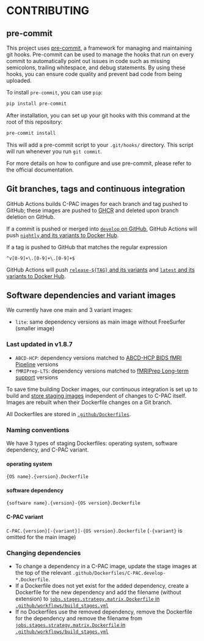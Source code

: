 <!-- Copyright (C) 2022-2024  C-PAC Developers

This file is part of C-PAC.

C-PAC is free software: you can redistribute it and/or modify it under the terms of the GNU Lesser General Public License as published by the Free Software Foundation, either version 3 of the License, or (at your option) any later version.

C-PAC is distributed in the hope that it will be useful, but WITHOUT ANY WARRANTY; without even the implied warranty of MERCHANTABILITY or FITNESS FOR A PARTICULAR PURPOSE. See the GNU Lesser General Public License for more details.

You should have received a copy of the GNU Lesser General Public License along with C-PAC. If not, see <https://www.gnu.org/licenses/>. -->

# CONTRIBUTING

## pre-commit

This project uses [pre-commit](https://pre-commit.com/), a framework for managing and maintaining git hooks. Pre-commit can be used to manage the hooks that run on every commit to automatically point out issues in code such as missing semicolons, trailing whitespace, and debug statements. By using these hooks, you can ensure code quality and prevent bad code from being uploaded.

To install `pre-commit`, you can use `pip`:

```bash
pip install pre-commit
```

After installation, you can set up your git hooks with this command at the root of this repository:

```bash
pre-commit install
```

This will add a pre-commit script to your `.git/hooks/` directory. This script will run whenever you run `git commit`.

For more details on how to configure and use pre-commit, please refer to the official documentation.

## Git branches, tags and continuous integration

GitHub Actions builds C-PAC images for each branch and tag pushed to GitHub; these images are pushed to <span title="GitHub Container Registry">[GHCR](https://github.com/FCP-INDI/C-PAC/pkgs/container/c-pac/versions)</span> and deleted upon branch deletion on GitHub.

If a commit is pushed or merged into [`develop` on GitHub](https://github.com/FCP-INDI/C-PAC/tree/develop), GitHub Actions will push [`nightly` and its variants to Docker Hub](https://hub.docker.com/repository/registry-1.docker.io/fcpindi/c-pac/tags?page=1&ordering=last_updated&name=nightly).

If a tag is pushed to GitHub that matches the regular expression

```Regular Expression
^v[0-9]+\.[0-9]+\.[0-9]+$
```

GitHub Actions will push [`release-${TAG}` and its variants](https://hub.docker.com/repository/registry-1.docker.io/fcpindi/c-pac/tags?page=1&ordering=last_updated&name=release-) and [`latest` and its variants to Docker Hub](https://hub.docker.com/repository/registry-1.docker.io/fcpindi/c-pac/tags?page=1&ordering=last_updated&name=latest).

## Software dependencies and variant images

We currently have one main and 3 variant images:

* `lite`: same dependency versions as main image without FreeSurfer (smaller image)

### Last updated in v1.8.7

* `ABCD-HCP`: dependency versions matched to [ABCD-HCP BIDS fMRI Pipeline](https://github.com/DCAN-Labs/abcd-hcp-pipeline/releases/tag/v0.1.1) versions
* `fMRIPrep-LTS`: dependency versions matched to [fMRIPrep Long-term support](https://reproducibility.stanford.edu/fmriprep-lts/) versions

To save time building Docker images, our continuous integration is set up to build and [store staging images](https://github.com/FCP-INDI?tab=packages&repo_name=C-PAC) independent of changes to C-PAC itself. Images are rebuilt when their Dockerfile changes on a Git branch.

All Dockerfiles are stored in [`.github/Dockerfiles`](./.github/Dockerfiles).

### Naming conventions

We have 3 types of staging Dockerfiles: operating system, software dependency, and C-PAC variant.

#### operating system

`{OS name}.{version}.Dockerfile`

#### software dependency

`{software name}.{version}-{OS version}.Dockerfile`

#### C-PAC variant

`C-PAC.{version}[-{variant}]-{OS version}.Dockerfile` (`-{variant}` is omitted for the main image)

### Changing dependencies

* To change a dependency in a C-PAC image, update the stage images at the top of the relevant `.github/Dockerfiles/C-PAC.develop-*.Dockerfile`.
* If a Dockerfile does not yet exist for the added dependency, create a Dockerfile for the new dependency and add the filename (without extension) to [`jobs.stages.strategy.matrix.Dockerfile` in `.github/workflows/build_stages.yml`](https://github.com/FCP-INDI/C-PAC/blob/4e18916384e52c3dc9610aea3eed537c19d480e3/.github/workflows/build_stages.yml#L77-L97)
* If no Dockerfiles use the removed dependency, remove the Dockerfile for the dependency and remove the filename from [`jobs.stages.strategy.matrix.Dockerfile` in `.github/workflows/build_stages.yml`](https://github.com/FCP-INDI/C-PAC/blob/4e18916384e52c3dc9610aea3eed537c19d480e3/.github/workflows/build_stages.yml#L77-L97)
